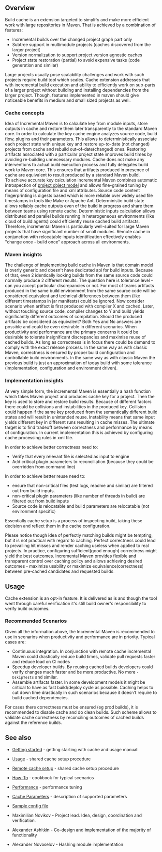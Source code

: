 <!---
 Licensed to the Apache Software Foundation (ASF) under one or more
 contributor license agreements.  See the NOTICE file distributed with
 this work for additional information regarding copyright ownership.
 The ASF licenses this file to You under the Apache License, Version 2.0
 (the "License"); you may not use this file except in compliance with
 the License.  You may obtain a copy of the License at

      http://www.apache.org/licenses/LICENSE-2.0

 Unless required by applicable law or agreed to in writing, software
 distributed under the License is distributed on an "AS IS" BASIS,
 WITHOUT WARRANTIES OR CONDITIONS OF ANY KIND, either express or implied.
 See the License for the specific language governing permissions and
 limitations under the License.
-->

## Overview

Build cache is an extension targeted to simplify and make more efficient work with large repositories in Maven. That is
achieved by a combination of features:

* Incremental builds over the changed project graph part only
* Subtree support in multimodule projects (caches discovered from the larger project)
* Version normalization to support project version agnostic caches
* Project state restoration (partial) to avoid expensive tasks (code generation and similar)

Large projects usually pose scalability challenges and work with such projects require build tool which scales. Cache
extension addresses that with incremental build execution and ability to efficiently work on sub-parts of a larger
project without building and installing dependencies from the larger project. Though, features implemented in maven
should give noticeable benefits in medium and small sized projects as well.

### Cache concepts

Idea of Incremental Maven is to calculate key from module inputs, store outputs in cache and restore them later
transparently to the standard Maven core. In order to calculate the key cache engine analyzes source code, build flow,
plugins and their parameters. This allows to deterministically associate each project state with unique key and restore
up-to-date (not changed) projects from cache and rebuild out-of-date(changed) ones. Restoring artifacts associated with
a particular project state improves build times by avoiding re-building unnecessary modules. Cache does not make any
interventions to actual build execution process and fully delegates build work to Maven core. This ensures that
artifacts produced in presence of cache are equivalent to result produced by a standard Maven build.   
To achieve accurate key calculation incremental Maven combines automatic introspection
of [project object model](https://maven.apache.org/pom.html#What_is_the_POM) and allows fine-grained tuning by means of
configuration file and xml attributes. Source code content fingerprinting is digests based which is more reliable over
widely used file timestamps in tools like Make or Apache Ant. Deterministic build state allows reliably cache outputs
even of the build in progress and share them between teams using remote cache. Deterministic inputs calculation allows
distributed and parallel builds running in heterogeneous environments (like cloud of build agents)
could efficiently reuse cached build artifacts. Therefore, incremental Maven is particularly well-suited for large Maven
projects that have significant number of small modules. Remote cache in conjunction with relocatable inputs
identification effectively enables "change once - build once" approach across all environments.

### Maven insights

The challenge of implementing build cache in Maven is that domain model is overly generic and doesn't have dedicated api
for build inputs. Because of that, even 2 identically looking builds from the same source code could normally produce 2
different results. The question here is tolerance level - can you accept particular discrepancies or not. For most of
teams artifacts produced in the same build environment from the same source code will be considered equivalent and
technical differences between them (like different timestamps in jar manifests) could be ignored. Now consider scenario
when artifact is first produced with compiler X and cached. Later, without touching source code, compiler changes to Y
and build yields significantly different outcomes of compilation. Should the produced artifacts be considered as
equivalent? Both Yes and No answers are possible and could be even desirable in different scenarios. When productivity
and performance are the primary concerns it could be desirable to tolerate insignificant discrepancies and maximise
reuse of cached builds. As long as correctness is in focus there could be demand to comply with the exact release
process. In the same way as with classic Maven, correctness is ensured by proper build configuration and controllable
build environments. In the same way as with classic Maven the previous build is just an approximation of today build
with some tolerance (implementation, configuration and environment driven).

### Implementation insights

At very simple form, the incremental Maven is essentially a hash function which takes Maven project and produces cache
key for a project. Then the key is used to store and restore build results. Because of different factors there could be
collisions and instabilities in the produced key. Collision could happen if the same key produced from the semantically
different build states and will result in unintended reuse. Instability means that same input yields different key in
different runs resulting in cache misses. The ultimate target is to find tradeoff between correctness and performance by
means of configuration. In current implementation this is achieved by configuring cache processing rules in xml file.

In order to achieve better correctness need to:

* Verify that every relevant file is selected as input to engine
* Add critical plugin parameters to reconciliation (because they could be overridden from command line)

In order to achieve better reuse need to:

* ensure that non-critical files (test logs, readme and similar) are filtered out from build inputs.
* non-critical plugin parameters (like number of threads in build)  are filtered out from build inputs
* Source code is relocatable and build parameters are relocatable (not environment specific)

Essentially cache setup is a process of inspecting build, taking these decision and reflect them in the cache
configuration.

Please notice though idea of perfectly matching builds might be tempting, but it is not practical with regard to
caching. Perfect correctness could lead to prevailing hit misses and render caching useless when applied to real
projects. In practice, configuring sufficient(good enough) correctness might yield the best outcomes. Incremental Maven
provides flexible and transparent control over caching policy and allows achieving desired outcomes - maximize usability
or maximize equivalence(correctness) between pre-cached candidates and requested builds.

## Usage

Cache extension is an opt-in feature. It is delivered as is and though the tool went through careful verification it's
still build owner's responsibility to verify build outcomes.

### Recommended Scenarios

Given all the information above, the Incremental Maven is recommended to use in scenarios when productivity and
performance are in priority. Typical cases are:

* Continuous integration. In conjunction with remote cache incremental Maven could drastically reduce build times,
  validate pull requests faster and reduce load on CI nodes
* Speedup developer builds. By reusing cached builds developers could verify changes much faster and be more productive.
  No more `-DskipTests` and similar.
* Assemble artifacts faster. In some development models it might be critical to have as fast build/deploy cycle as
  possible. Caching helps to cut down time drastically in such scenarios because it doesn't require to build cached
  dependencies.

For cases there correctness must be ensured (eg prod builds), it is recommended to disable cache and do clean builds.
Such scheme allows to validate cache correctness by reconciling outcomes of cached builds against the reference builds.

## See also

* [Getting started](getting-started.md) - getting starting with cache and usage manual
* [Usage](usage.md) - shared cache setup procedure
* [Remote cache setup](remote-cache.md) - shared cache setup procedure
* [How-To](how-to.md) - cookbook for typical scenarios
* [Performance](performance.md) - performance tuning
* [Cache Parameters](parameters.md) - description of supported parameters
* [Sample config file](maven-cache-config.xml)


* Maximilian Novikov - Project lead. Idea, design, coordination and verification.
* Alexander Ashitkin - Co-design and implementation of the majority of functionality
* Alexander Novoselov - Hashing module implementation
